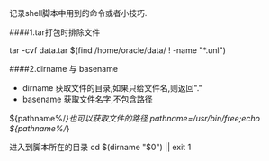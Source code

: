 记录shell脚本中用到的命令或者小技巧.

####1.tar打包时排除文件

tar -cvf data.tar $(find /home/oracle/data/ ! -name "*.unl")

####2.dirname 与 basename

* dirname 获取文件的目录,如果只给文件名,则返回"."
* basename 获取文件名字,不包含路径

${pathname%/*}也可以获取文件的路径
pathname=/usr/bin/free;echo ${pathname%/*}


进入到脚本所在的目录
cd $(dirname "$0") || exit 1